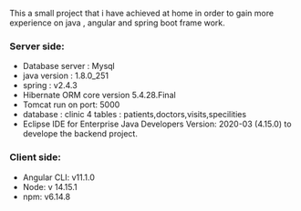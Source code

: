 This a small project that i have achieved at home in order to gain more experience on java , angular and spring boot frame work.  
### Server side:  
* Database server : Mysql  
* java version : 1.8.0_251  
* spring : v2.4.3  
* Hibernate ORM core version 5.4.28.Final  
* Tomcat run on port: 5000  
* database : clinic 4 tables : patients,doctors,visits,specilities  
* Eclipse IDE for Enterprise Java Developers Version: 2020-03 (4.15.0) to develope the backend project.  

### Client side:  
* Angular CLI: v11.1.0  
* Node: v 14.15.1  
* npm: v6.14.8  

